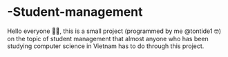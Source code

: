 # -Student-management
Hello everyone 👋🏻, this is a small project (programmed by me @tontide1 🤓) on the topic of student management that almost anyone who has been studying computer science in Vietnam has to do through this project.
